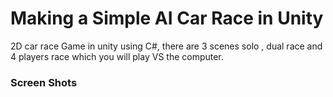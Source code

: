 Making a Simple AI Car Race in Unity
========
2D car race Game in unity using C#, there are 3 scenes solo , dual race and 4 players race which you will play VS the computer.
### Screen Shots
